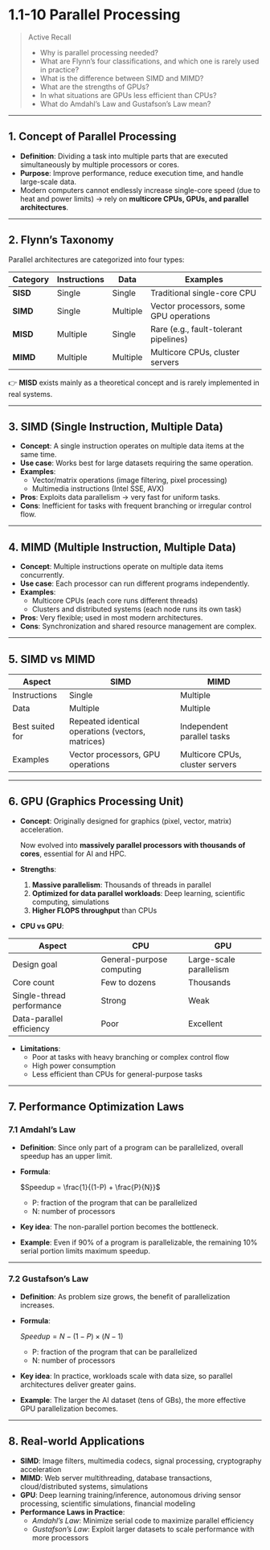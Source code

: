 # 1.1-10 Parallel Processing

> Active Recall
> 
> - Why is parallel processing needed?
> - What are Flynn’s four classifications, and which one is rarely used in practice?
> - What is the difference between SIMD and MIMD?
> - What are the strengths of GPUs?
> - In what situations are GPUs less efficient than CPUs?
> - What do Amdahl’s Law and Gustafson’s Law mean?

---

## 1. Concept of Parallel Processing

- **Definition**: Dividing a task into multiple parts that are executed simultaneously by multiple processors or cores.
- **Purpose**: Improve performance, reduce execution time, and handle large-scale data.
- Modern computers cannot endlessly increase single-core speed (due to heat and power limits) → rely on **multicore CPUs, GPUs, and parallel architectures**.

---

## 2. Flynn’s Taxonomy

Parallel architectures are categorized into four types:

| Category | Instructions | Data | Examples |
| --- | --- | --- | --- |
| **SISD** | Single | Single | Traditional single-core CPU |
| **SIMD** | Single | Multiple | Vector processors, some GPU operations |
| **MISD** | Multiple | Single | Rare (e.g., fault-tolerant pipelines) |
| **MIMD** | Multiple | Multiple | Multicore CPUs, cluster servers |

👉 **MISD** exists mainly as a theoretical concept and is rarely implemented in real systems.

---

## 3. SIMD (Single Instruction, Multiple Data)

- **Concept**: A single instruction operates on multiple data items at the same time.
- **Use case**: Works best for large datasets requiring the same operation.
- **Examples**:
    - Vector/matrix operations (image filtering, pixel processing)
    - Multimedia instructions (Intel SSE, AVX)
- **Pros**: Exploits data parallelism → very fast for uniform tasks.
- **Cons**: Inefficient for tasks with frequent branching or irregular control flow.

---

## 4. MIMD (Multiple Instruction, Multiple Data)

- **Concept**: Multiple instructions operate on multiple data items concurrently.
- **Use case**: Each processor can run different programs independently.
- **Examples**:
    - Multicore CPUs (each core runs different threads)
    - Clusters and distributed systems (each node runs its own task)
- **Pros**: Very flexible; used in most modern architectures.
- **Cons**: Synchronization and shared resource management are complex.

---

## 5. SIMD vs MIMD

| Aspect | SIMD | MIMD |
| --- | --- | --- |
| Instructions | Single | Multiple |
| Data | Multiple | Multiple |
| Best suited for | Repeated identical operations (vectors, matrices) | Independent parallel tasks |
| Examples | Vector processors, GPU operations | Multicore CPUs, cluster servers |

---

## 6. GPU (Graphics Processing Unit)

- **Concept**: Originally designed for graphics (pixel, vector, matrix) acceleration.
    
    Now evolved into **massively parallel processors with thousands of cores**, essential for AI and HPC.
    
- **Strengths**:
    1. **Massive parallelism**: Thousands of threads in parallel
    2. **Optimized for data parallel workloads**: Deep learning, scientific computing, simulations
    3. **Higher FLOPS throughput** than CPUs
- **CPU vs GPU**:

| Aspect | CPU | GPU |
| --- | --- | --- |
| Design goal | General-purpose computing | Large-scale parallelism |
| Core count | Few to dozens | Thousands |
| Single-thread performance | Strong | Weak |
| Data-parallel efficiency | Poor | Excellent |
- **Limitations**:
    - Poor at tasks with heavy branching or complex control flow
    - High power consumption
    - Less efficient than CPUs for general-purpose tasks

---

## 7. Performance Optimization Laws

### 7.1 Amdahl’s Law

- **Definition**: Since only part of a program can be parallelized, overall speedup has an upper limit.
- **Formula**:
    
    $Speedup = \frac{1}{(1-P) + \frac{P}{N}}$
    
    - P: fraction of the program that can be parallelized
    - N: number of processors
- **Key idea**: The non-parallel portion becomes the bottleneck.
- **Example**: Even if 90% of a program is parallelizable, the remaining 10% serial portion limits maximum speedup.

---

### 7.2 Gustafson’s Law

- **Definition**: As problem size grows, the benefit of parallelization increases.
- **Formula**:
    
    $Speedup = N - (1-P) \times (N-1)$
    
    - P: fraction of the program that can be parallelized
    - N: number of processors
- **Key idea**: In practice, workloads scale with data size, so parallel architectures deliver greater gains.
- **Example**: The larger the AI dataset (tens of GBs), the more effective GPU parallelization becomes.

---

## 8. Real-world Applications

- **SIMD**: Image filters, multimedia codecs, signal processing, cryptography acceleration
- **MIMD**: Web server multithreading, database transactions, cloud/distributed systems, simulations
- **GPU**: Deep learning training/inference, autonomous driving sensor processing, scientific simulations, financial modeling
- **Performance Laws in Practice**:
    - *Amdahl’s Law*: Minimize serial code to maximize parallel efficiency
    - *Gustafson’s Law*: Exploit larger datasets to scale performance with more processors
